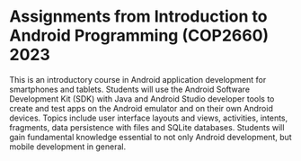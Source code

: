# Assignments from Introduction to Android Programming (COP2660) 2023
This is an introductory course in Android application development for smartphones and tablets. Students will use the Android Software Development Kit (SDK) with Java and Android Studio developer tools to create and test apps on the Android emulator and on their own Android devices. Topics include user interface layouts and views, activities, intents, fragments, data persistence with files and SQLite databases. Students will gain fundamental knowledge essential to not only Android development, but mobile development in general.  
 
